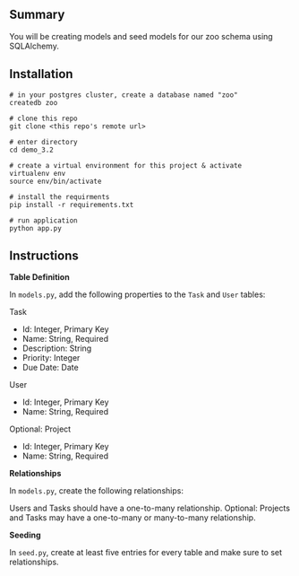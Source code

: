 ## Summary
You will be creating models and seed models for our zoo schema using SQLAlchemy.

## Installation
```
# in your postgres cluster, create a database named "zoo"
createdb zoo

# clone this repo
git clone <this repo's remote url>

# enter directory
cd demo_3.2

# create a virtual environment for this project & activate
virtualenv env
source env/bin/activate

# install the requirments
pip install -r requirements.txt

# run application
python app.py
```

## Instructions

**Table Definition**

In `models.py`, add the following properties to the `Task` and `User` tables:

Task
- Id: Integer, Primary Key
- Name: String, Required
- Description: String
- Priority: Integer
- Due Date: Date

User
- Id: Integer, Primary Key
- Name: String, Required

Optional: Project
- Id: Integer, Primary Key
- Name: String, Required

**Relationships**

In `models.py`, create the following relationships:

Users and Tasks should have a one-to-many relationship.
Optional: Projects and Tasks may have a one-to-many or many-to-many relationship.

**Seeding**

In `seed.py`, create at least five entries for every table and make sure to set relationships.

